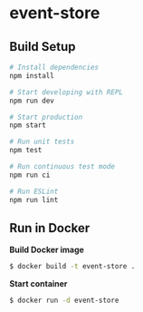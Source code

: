 # event-store

## Build Setup

``` bash
# Install dependencies
npm install

# Start developing with REPL
npm run dev

# Start production
npm start

# Run unit tests
npm test

# Run continuous test mode
npm run ci

# Run ESLint
npm run lint
```

## Run in Docker

**Build Docker image**
```bash
$ docker build -t event-store .
```

**Start container**
```bash
$ docker run -d event-store
```
